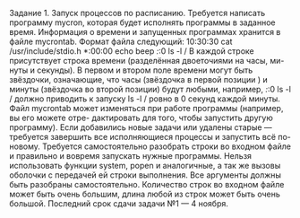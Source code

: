 Задание 1. Запуск процессов по расписанию.
Требуется написать программу mycron, которая будет исполнять программы в заданное
время. Информация о времени и запущенных программах хранится в файле mycrontab.
Формат файла следующий:
10:30:30 cat /usr/include/stdio.h
*:00:00 echo beep
*:*:0 ls -l /
В каждой строке присутствует строка времени (разделённая двоеточиями на часы, ми-
нуты и секунды). В первом и втором поле времени могут быть звёздочки, означающие, что
часы (звёздочка в первой позиции ) и минуты (звёздочка во второй позиции) будут любыми,
например,
*:*:0 ls -l /
должно приводить к запуску ls -l / ровно в 0 секунд каждой минуты.
Файл mycrontab может изменяться при работе программы (например, вы его можете отре-
дактировать для того, чтобы запустить другую программу). Если добавились новые задачи
или удалены старые — требуется завершить все исполняющиеся процессы и запустить всё
по-новому.
Требуется самостоятельно разобрать строки во входном файле и правильно и вовремя
запускать нужные программы. Нельзя использовать функции system, popen и аналогичные,
а так же вызовы оболочки с передачей ей строки выполнения. Все аргументы должны быть
разобраны самостоятельно.
Количество строк во входном файле может быть очень большим, длина любой из строк
может быть очень большой.
Последний срок сдачи задачи №1 — 4 ноября.
